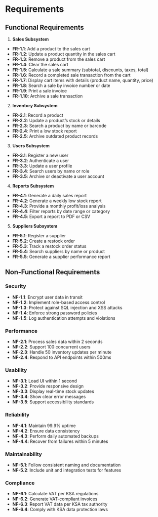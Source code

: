 # Requirements

## Functional Requirements

1. **Sales Subsystem**
- **FR-1.1**: Add a product to the sales cart
- **FR-1.2**: Update a product quantity in the sales cart
- **FR-1.3**: Remove a product from the sales cart
- **FR-1.4**: Clear the sales cart
- **FR-1.5**: Calculate a sale summary (subtotal, discounts, taxes, total)
- **FR-1.6**: Record a completed sale transaction from the cart
- **FR-1.7**: Display cart items with details (product name, quantity, price)
- **FR-1.8**: Search a sale by invoice number or date
- **FR-1.9**: Print a sale invoice
- **FR-1.10**: Archive a sale transaction

2. **Inventory Subsystem**
- **FR-2.1**: Record a product
- **FR-2.2**: Update a product’s stock or details
- **FR-2.3**: Search a product by name or barcode
- **FR-2.4**: Print a low stock report
- **FR-2.5**: Archive outdated product records

3. **Users Subsystem**
- **FR-3.1**: Register a new user
- **FR-3.2**: Authenticate a user
- **FR-3.3**: Update a user profile
- **FR-3.4**: Search users by name or role
- **FR-3.5**: Archive or deactivate a user account

4. **Reports Subsystem**
- **FR-4.1**: Generate a daily sales report
- **FR-4.2**: Generate a weekly low stock report
- **FR-4.3**: Provide a monthly profit/loss analysis
- **FR-4.4**: Filter reports by date range or category
- **FR-4.5**: Export a report to PDF or CSV

5. **Suppliers Subsystem**
- **FR-5.1**: Register a supplier
- **FR-5.2**: Create a restock order
- **FR-5.3**: Track a restock order status
- **FR-5.4**: Search suppliers by name or product
- **FR-5.5**: Generate a supplier performance report

## Non-Functional Requirements

### Security
- **NF-1.1**: Encrypt user data in transit
- **NF-1.2**: Implement role-based access control
- **NF-1.3**: Protect against SQL injection and XSS attacks
- **NF-1.4**: Enforce strong password policies
- **NF-1.5**: Log authentication attempts and violations

### Performance
- **NF-2.1**: Process sales data within 2 seconds
- **NF-2.2**: Support 100 concurrent users
- **NF-2.3**: Handle 50 inventory updates per minute
- **NF-2.4**: Respond to API endpoints within 500ms

### Usability
- **NF-3.1**: Load UI within 1 second
- **NF-3.2**: Provide responsive design
- **NF-3.3**: Display real-time stock updates
- **NF-3.4**: Show clear error messages
- **NF-3.5**: Support accessibility standards

### Reliability
- **NF-4.1**: Maintain 99.9% uptime
- **NF-4.2**: Ensure data consistency
- **NF-4.3**: Perform daily automated backups
- **NF-4.4**: Recover from failures within 5 minutes

### Maintainability
- **NF-5.1**: Follow consistent naming and documentation
- **NF-5.2**: Include unit and integration tests for features

### Compliance
- **NF-6.1**: Calculate VAT per KSA regulations
- **NF-6.2**: Generate VAT-compliant invoices
- **NF-6.3**: Report VAT data per KSA tax authority
- **NF-6.4**: Comply with KSA data protection laws